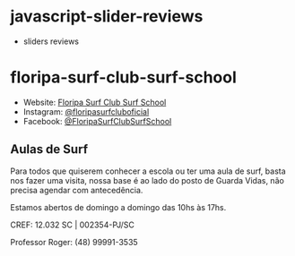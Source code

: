 # javascript-slider-reviews
  
  - sliders reviews

# floripa-surf-club-surf-school

  - Website: [Floripa Surf Club Surf School](http://www.floripasurfclub.com.br/)
  - Instagram: [@floripasurfcluboficial](https://www.instagram.com/floripasurfcluboficial/)
  - Facebook: [@FloripaSurfClubSurfSchool](https://www.facebook.com/pg/FloripaSurfClubSurfSchool/photos/?ref=page_internal)

## Aulas de Surf
Para todos que quiserem conhecer a escola ou ter uma aula de surf, basta nos fazer uma visita, nossa base é ao lado do posto de Guarda Vidas, não precisa agendar com antecedência.

Estamos abertos de domingo a domingo das 10hs às 17hs.

CREF: 12.032 SC | 002354-PJ/SC

Professor Roger: (48) 99991-3535

